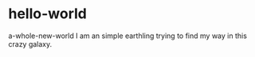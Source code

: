 # hello-world
a-whole-new-world
I am an simple earthling trying to find my way in this crazy galaxy.
